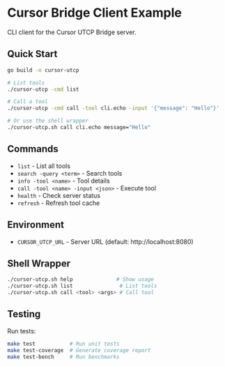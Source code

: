 # Cursor Bridge Client Example

CLI client for the Cursor UTCP Bridge server.

## Quick Start

```bash
go build -o cursor-utcp

# List tools
./cursor-utcp -cmd list

# Call a tool
./cursor-utcp -cmd call -tool cli.echo -input '{"message": "Hello"}'

# Or use the shell wrapper
./cursor-utcp.sh call cli.echo message="Hello"
```

## Commands

- `list` - List all tools
- `search -query <term>` - Search tools
- `info -tool <name>` - Tool details
- `call -tool <name> -input <json>` - Execute tool
- `health` - Check server status
- `refresh` - Refresh tool cache

## Environment

- `CURSOR_UTCP_URL` - Server URL (default: http://localhost:8080)

## Shell Wrapper

```bash
./cursor-utcp.sh help              # Show usage
./cursor-utcp.sh list               # List tools
./cursor-utcp.sh call <tool> <args> # Call tool
```

## Testing

Run tests:
```bash
make test           # Run unit tests
make test-coverage  # Generate coverage report
make test-bench     # Run benchmarks
```
